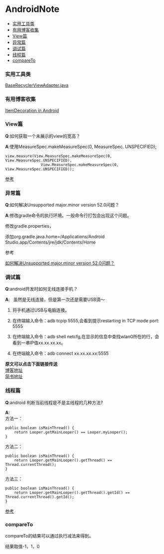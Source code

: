# AndroidNote

- [实用工具类](#userful_utils)
- [有用博客收集](#userful_blog)
- [View篇](#view)
- [异常篇](#exception)
- [调试篇](#debug)
- [线程篇](#thread)
- [compareTo](#compareTo)

<h3 id="userful_utils">实用工具类</h3>

[BaseRecyclerViewAdapter.java](https://github.com/nesger/AndroidNote/blob/master/utils/BaseRecyclerViewAdapter.java)

<h3 id="userful_blog">有用博客收集</h3>

[ItemDecoration in Android](https://proandroiddev.com/itemdecoration-in-android-e18a0692d848)

<h3 id="view">View篇</h3>

**Q**:如何获取一个未展示的view的宽高？

**A**:使用MeasureSpec.makeMeasureSpec(0, MeasureSpec. UNSPECIFIED);
```
view.measure(View.MeasureSpec.makeMeasureSpec(0, View.MeasureSpec.UNSPECIFIED),
                View.MeasureSpec.makeMeasureSpec(0, View.MeasureSpec.UNSPECIFIED));
```
[参考](https://stackoverflow.com/questions/15862052/get-the-measures-of-popup-window)

<h3 id="exception">异常篇</h3>

**Q**:如何解决Unsupported major.minor version 52.0问题？  

**A**:修改gradle命令的执行环境。一般命令行打包会出现这个问题。  
  
修改gradle.properties，  
  
添加org.gradle.java.home=/Applications/Android Studio.app/Contents/jre/jdk/Contents/Home  
  
参考  
  
[如何解决Unsupported major.minor version 52.0问题？](http://www.jianshu.com/p/5eebd3c609d6)

<h3 id="debug">调试篇</h3>

**Q**:android开发时如何无线连接手机？

**A**:  
虽然是无线连接，但是第一次还是需要USB滴～  

1. 将手机通过USB与电脑连接。

2. 在终端输入命令：adb tcpip 5555,会看到提示restarting in TCP mode port: 5555

3. 在终端输入命令：adb shell netcfg,在显示的信息中查找wlan0所在的行，会看到一串IP值xx.xx.xx.xx。

4. 在终端输入命令：adb connect xx.xx.xx.xx:5555

**原文可以点击下面链接传送**  
[博客地址](https://nesger.github.io//posts/android-wireless)  
[简书地址](http://www.jianshu.com/p/ce92c0ee132f)


<h3 id="thread">线程篇</h3>

**Q**:android 判断当前线程是不是主线程的几种方法?

**A**:  
方法一：
```
public boolean isMainThread() {
    return Looper.getMainLooper() == Looper.myLooper();
}
```
方法二：
```
public boolean isMainThread() {
    return Looper.getMainLooper().getThread() == Thread.currentThread();
}
```
方法三：
```
public boolean isMainThread() {
    return Looper.getMainLooper().getThread().getId() == Thread.currentThread().getId();
}
```
[参考](http://blog.csdn.net/ddddwwww2/article/details/53521831)

<h3 id="compareTo">compareTo</h3>
compareTo的结果可以通过执行减法来得到。

结果取值-1，1，0
